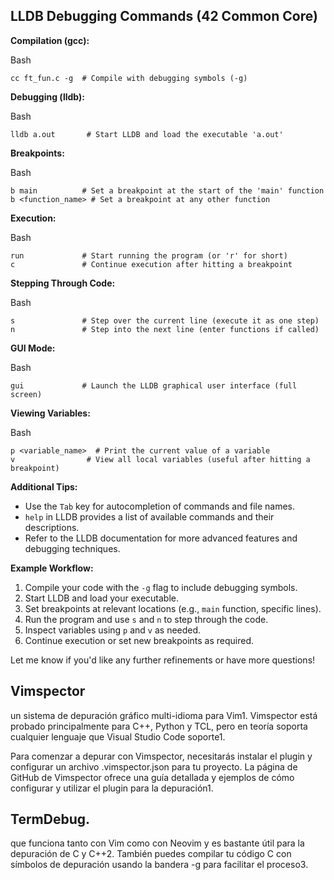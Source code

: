 ## LLDB Debugging Commands (42 Common Core)

**Compilation (gcc):**

Bash

```
cc ft_fun.c -g  # Compile with debugging symbols (-g)
```

**Debugging (lldb):**

Bash

```
lldb a.out       # Start LLDB and load the executable 'a.out'
```

**Breakpoints:**

Bash

```
b main          # Set a breakpoint at the start of the 'main' function
b <function_name> # Set a breakpoint at any other function
```

**Execution:**

Bash

```
run             # Start running the program (or 'r' for short)
c               # Continue execution after hitting a breakpoint
```

**Stepping Through Code:**

Bash

```
s               # Step over the current line (execute it as one step)
n               # Step into the next line (enter functions if called)
```

**GUI Mode:**

Bash

```
gui             # Launch the LLDB graphical user interface (full screen)
```

**Viewing Variables:**

Bash

```
p <variable_name>  # Print the current value of a variable
v                # View all local variables (useful after hitting a breakpoint)
```

**Additional Tips:**

- Use the `Tab` key for autocompletion of commands and file names.
- `help` in LLDB provides a list of available commands and their descriptions.
- Refer to the LLDB documentation for more advanced features and debugging techniques.

**Example Workflow:**

1. Compile your code with the `-g` flag to include debugging symbols.
2. Start LLDB and load your executable.
3. Set breakpoints at relevant locations (e.g., `main` function, specific lines).
4. Run the program and use `s` and `n` to step through the code.
5. Inspect variables using `p` and `v` as needed.
6. Continue execution or set new breakpoints as required.

Let me know if you'd like any further refinements or have more questions!  
  
  
## Vimspector  
un sistema de depuración gráfico multi-idioma para Vim1. Vimspector está probado principalmente para C++, Python y TCL, pero en teoría soporta cualquier lenguaje que Visual Studio Code soporte1.

Para comenzar a depurar con Vimspector, necesitarás instalar el plugin y configurar un archivo .vimspector.json para tu proyecto. La página de GitHub de Vimspector ofrece una guía detallada y ejemplos de cómo configurar y utilizar el plugin para la depuración1.  

## TermDebug. 
 que funciona tanto con Vim como con Neovim y es bastante útil para la depuración de C y C++2. También puedes compilar tu código C con símbolos de depuración usando la bandera -g para facilitar el proceso3.

